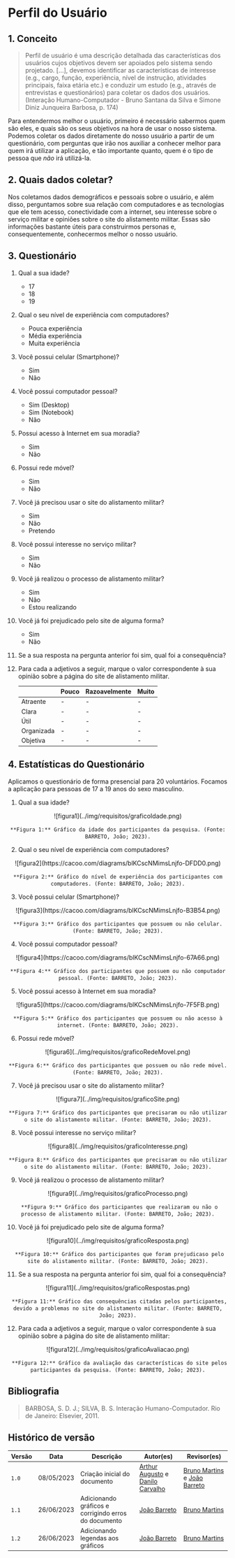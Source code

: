 # Perfil do Usuário

## 1. Conceito

> Perfil de usuário é uma descrição detalhada das características dos usuários cujos objetivos devem ser apoiados pelo sistema sendo projetado. [...], devemos identificar as características de interesse (e.g., cargo, função, experiência, nível de instrução, atividades principais, faixa etária etc.) e conduzir um estudo (e.g., através de entrevistas e questionários) para coletar os dados dos usuários. (Interação Humano-Computador - Bruno Santana da Silva e Simone Diniz Junqueira Barbosa, p. 174)

Para entendermos melhor o usuário, primeiro é necessário sabermos quem são eles, e quais são os seus objetivos na hora de usar o nosso sistema. Podemos coletar os dados diretamente do nosso usuário a partir de um questionário, com perguntas que irão nos auxiliar a conhecer melhor para quem irá utilizar a aplicação, e tão importante quanto, quem é o tipo de pessoa que *não* irá utilizá-la.



## 2. Quais dados coletar?

Nos coletamos dados demográficos e pessoais sobre o usuário, e além disso, perguntamos sobre sua relação com computadores e as tecnologias que ele tem acesso, conectividade com a internet, seu interesse sobre o serviço militar e opiniões sobre o site do alistamento militar. Essas são informações bastante úteis para construirmos personas e, consequentemente, conhecermos melhor o nosso usuário.

## 3. Questionário

1. Qual a sua idade?
    - 17
    - 18
    - 19


3. Qual o seu nível de experiência com computadores?
    - Pouca experiência
    - Média experiência
    - Muita experiência

4. Você possui celular (Smartphone)?
    - Sim
    - Não

5. Você possui computador pessoal?
    - Sim (Desktop)
    - Sim (Notebook)
    - Não

6. Possui acesso à Internet em sua moradia?
    - Sim
    - Não

7. Possui rede móvel?
    - Sim
    - Não

8. Você já precisou usar o site do alistamento militar?
    - Sim
    - Não
    - Pretendo

9. Você possui interesse no serviço militar?
    - Sim
    - Não

10. Você já realizou o processo de alistamento militar?
    - Sim
    - Não
    - Estou realizando

11. Você já foi prejudicado pelo site de alguma forma?
    - Sim
    - Não

12. Se a sua resposta na pergunta anterior foi sim, qual foi a consequência?

13. Para cada a adjetivos a seguir, marque o valor correspondente à sua opinião sobre a página do site de alistamento militar.

    |            | Pouco | Razoavelmente | Muito |
    | ---------- | ----- | ------------- | ----- |
    | Atraente   | - | -           | -   |
    | Clara      | - | -           | -   |
    | Útil       | - | -           | -   |
    | Organizada | -   | -           | -   |
    | Objetiva   | -   | -           | -   |

## 4. Estatísticas do Questionário

Aplicamos o questionário de forma presencial para 20 voluntários. Focamos a aplicação para pessoas de 17 a 19 anos do sexo masculino.

1. Qual a sua idade?
<center>
    ![figura1](../img/requisitos/graficoIdade.png)

    **Figura 1:** Gráfico da idade dos participantes da pesquisa. (Fonte: BARRETO, João; 2023).
</center>


2. Qual o seu nível de experiência com computadores?
<center>
    ![figura2](https://cacoo.com/diagrams/blKCscNMimsLnjfo-DFDD0.png)

    **Figura 2:** Gráfico do nível de experiência dos participantes com computadores. (Fonte: BARRETO, João; 2023).
</center>

3. Você possui celular (Smartphone)?
<center>
    ![figura3](https://cacoo.com/diagrams/blKCscNMimsLnjfo-B3B54.png)

    **Figura 3:** Gráfico dos participantes que possuem ou não celular. (Fonte: BARRETO, João; 2023).
</center>

4. Você possui computador pessoal?
<center>
    ![figura4](https://cacoo.com/diagrams/blKCscNMimsLnjfo-67A66.png)

    **Figura 4:** Gráfico dos participantes que possuem ou não computador pessoal. (Fonte: BARRETO, João; 2023).
</center>

5. Você possui acesso à Internet em sua moradia?
<center>
    ![figura5](https://cacoo.com/diagrams/blKCscNMimsLnjfo-7F5FB.png)

    **Figura 5:** Gráfico dos participantes que possuem ou não acesso à internet. (Fonte: BARRETO, João; 2023).
</center>

6. Possui rede móvel?
<center>
    ![figura6](../img/requisitos/graficoRedeMovel.png)

    **Figura 6:** Gráfico dos participantes que possuem ou não rede móvel. (Fonte: BARRETO, João; 2023).
</center>

7. Você já precisou usar o site do alistamento militar?
<center>
    ![figura7](../img/requisitos/graficoSite.png)

    **Figura 7:** Gráfico dos participantes que precisaram ou não utilizar o site do alistamento militar. (Fonte: BARRETO, João; 2023).
</center>

8. Você possui interesse no serviço militar?
<center>
    ![figura8](../img/requisitos/graficoInteresse.png)

    **Figura 8:** Gráfico dos participantes que precisaram ou não utilizar o site do alistamento militar. (Fonte: BARRETO, João; 2023).
</center>

9. Você já realizou o processo de alistamento militar?
<center>
    ![figura9](../img/requisitos/graficoProcesso.png)

     **Figura 9:** Gráfico dos participantes que realizaram ou não o processo de alistamento militar. (Fonte: BARRETO, João; 2023).
</center>

10. Você já foi prejudicado pelo site de alguma forma?
<center>
    ![figura10](../img/requisitos/graficoResposta.png)

     **Figura 10:** Gráfico dos participantes que foram prejudicaso pelo site do alistamento militar. (Fonte: BARRETO, João; 2023).
</center>

11. Se a sua resposta na pergunta anterior foi sim, qual foi a consequência?
<center>
    ![figura11](../img/requisitos/graficoRespostas.png)

     **Figura 11:** Gráfico das consequências citadas pelos participantes, devido a problemas no site do alistamento militar. (Fonte: BARRETO, João; 2023).
</center>

12. Para cada a adjetivos a seguir, marque o valor correspondente à sua opinião sobre a página do site de alistamento militar:
<center>
    ![figura12](../img/requisitos/graficoAvaliacao.png)

     **Figura 12:** Gráfico da avaliação das características do site pelos participantes da pesquisa. (Fonte: BARRETO, João; 2023).
</center>

## Bibliografia
>BARBOSA, S. D. J.; SILVA, B. S. Interação Humano-Computador. Rio de Janeiro: Elsevier, 2011.

## Histórico de versão
| Versão | Data | Descrição | Autor(es) | Revisor(es) |
| --- | --- | --- | --- | --- |
|  `1.0`   | 08/05/2023 | Criação inicial do documento | [Arthur Augusto](https://github.com/arthur-augusto) e [Danilo Carvalho](https://github.com/Danilo-Carvalho-Antunes) | [Bruno Martins](https://github.com/gitbmvb) e [João Barreto](https://github.com/JoaoBarreto03) |
|  `1.1`   | 26/06/2023 | Adicionando gráficos e corrigindo erros do documento | [João Barreto](https://github.com/JoaoBarreto03) | [Bruno Martins](https://github.com/gitbmvb)|
|  `1.2`   | 26/06/2023 | Adicionando legendas aos gráficos | [João Barreto](https://github.com/JoaoBarreto03) | [Bruno Martins](https://github.com/gitbmvb)|